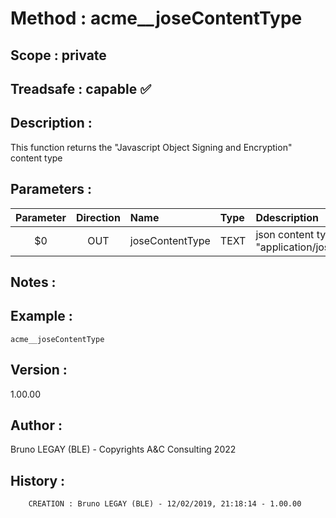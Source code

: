 ﻿# **Method :** acme__joseContentType## **Scope :** private## **Treadsafe :** capable ✅ ## **Description :** This function returns the "Javascript Object Signing and Encryption" content type## **Parameters :** | Parameter | Direction | Name | Type | Ddescription | |:----:|:----:|:----|:----|:----| | $0 | OUT | joseContentType | TEXT | json content type : "application/jose+json" | ## **Notes :** ## **Example :** ```acme__joseContentType```## **Version :** 1.00.00## **Author :** Bruno LEGAY (BLE) - Copyrights A&C Consulting 2022## **History :**          CREATION : Bruno LEGAY (BLE) - 12/02/2019, 21:18:14 - 1.00.00